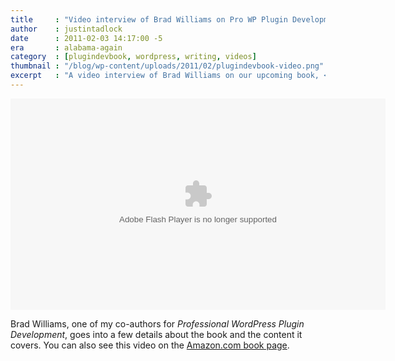 ```yaml
---
title     : "Video interview of Brad Williams on Pro WP Plugin Development"
author    : justintadlock
date      : 2011-02-03 14:17:00 -5
era       : alabama-again
category  : [plugindevbook, wordpress, writing, videos]
thumbnail : "/blog/wp-content/uploads/2011/02/plugindevbook-video.png"
excerpt   : "A video interview of Brad Williams on our upcoming book, <em>Professional WordPress Plugin Development</em>."
---
```


<object type="application/x-shockwave-flash" width="600" height="338" data="http://c.brightcove.com/services/viewer/federated_f9?isVid=1&amp;isUI=1">
	<param name="src" value="http://c.brightcove.com/services/viewer/federated_f9?isVid=1&amp;isUI=1" />
	<param name="flashVars" value="videoId=772444988001&amp;playerID=624338301001&amp;playerKey=AQ~~,AAAAkVHRkrk~,Y8z7AzIT2nHsCDbGw7jebv02AR0HNYM6&amp;domain=embed&amp;dynamicStreaming=true" />
	<param name="autoplay" value="false" />
	<param name="allowfullscreen" value="true" />
	<param name="controller" value="true" />
	<param name="wmode" value="transparent" />
</object>

Brad Williams, one of my co-authors for <em>Professional WordPress Plugin Development</em>, goes into a few details about the book and the content it covers.  You can also see this video on the <a href="http://justintadlock.com/plugindevbook" title="'Professional WordPress Plugin Development' on Amazon.com">Amazon.com book page</a>.
